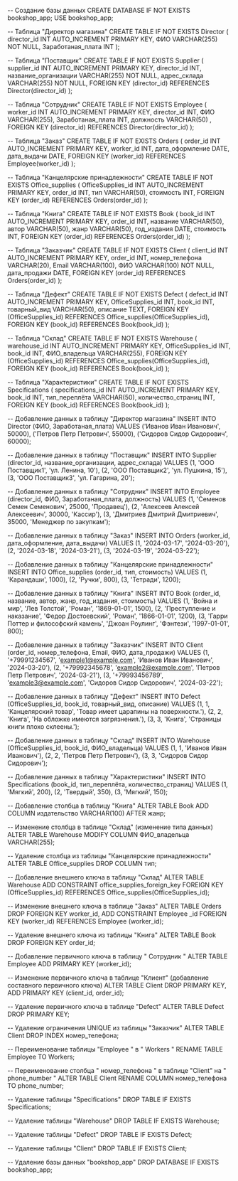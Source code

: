 -- Создание базы данных
CREATE DATABASE IF NOT EXISTS bookshop_app;
USE bookshop_app;
 
-- Таблица "Директор магазина"
CREATE TABLE IF NOT EXISTS Director (
    director_id INT AUTO_INCREMENT PRIMARY KEY,
    ФИО VARCHAR(255) NOT NULL,
    Заработаная_плата INT
);
 
-- Таблица "Поставщик"
CREATE TABLE IF NOT EXISTS Supplier (
    supplier_id INT AUTO_INCREMENT PRIMARY KEY,
    director_id INT,
    название_организации VARCHAR(255) NOT NULL,
	адрес_склада VARCHAR(255) NOT NULL,
    FOREIGN KEY (director_id) REFERENCES Director(director_id)
);
 
-- Таблица "Сотрудник"
CREATE TABLE IF NOT EXISTS Employee (
    worker_id INT AUTO_INCREMENT PRIMARY KEY,
    director_id INT,
	ФИО VARCHAR(255),
    Заработаная_плата INT,
    должность VARCHAR(50) ,
    FOREIGN KEY (director_id) REFERENCES Director(director_id)
);
 
-- Таблица "Заказ"
CREATE TABLE IF NOT EXISTS Orders (
    order_id INT AUTO_INCREMENT PRIMARY KEY,
    worker_id INT,
    дата_оформление DATE,
    дата_выдачи DATE,
    FOREIGN KEY (worker_id) REFERENCES Employee(worker_id)
);
 
-- Таблица "Канцелярские принадлежности"
CREATE TABLE IF NOT EXISTS Office_supplies (
    OfficeSupplies_id INT AUTO_INCREMENT PRIMARY KEY,
    order_id INT,
    тип VARCHAR(50),
    стоимость INT,
    FOREIGN KEY (order_id) REFERENCES Orders(order_id)
);
 
-- Таблица "Книга"
CREATE TABLE IF NOT EXISTS Book (
    book_id INT AUTO_INCREMENT PRIMARY KEY,
    order_id INT,
    название VARCHAR(50),
    автор VARCHAR(50),
    жанр VARCHAR(50),
    год_издания DATE,
    стоимость INT,
    FOREIGN KEY (order_id) REFERENCES Orders(order_id)
);
 

-- Таблица "Заказчик"
CREATE TABLE IF NOT EXISTS Client (
    client_id INT AUTO_INCREMENT PRIMARY KEY,
    order_id INT,
    номер_телефона VARCHAR(20),
    Email VARCHAR(100),
	ФИО VARCHAR(100) NOT NULL,
    дата_продажи DATE,
    FOREIGN KEY (order_id) REFERENCES Orders(order_id)
);
 

-- Таблица "Дефект"
CREATE TABLE IF NOT EXISTS Defect (
    defect_id INT AUTO_INCREMENT PRIMARY KEY,
    OfficeSupplies_id INT,
	book_id INT,
    товарный_вид VARCHAR(50),
    описание TEXT,
    FOREIGN KEY (OfficeSupplies_id) REFERENCES Office_supplies(OfficeSupplies_id),
    FOREIGN KEY (book_id) REFERENCES Book(book_id)
);
 
-- Таблица "Склад"
CREATE TABLE IF NOT EXISTS Warehouse (
    warehouse_id INT AUTO_INCREMENT PRIMARY KEY,
    OfficeSupplies_id INT,
	book_id INT,
    ФИО_владельца VARCHAR(255),
    FOREIGN KEY (OfficeSupplies_id) REFERENCES Office_supplies(OfficeSupplies_id),
    FOREIGN KEY (book_id) REFERENCES Book(book_id)
);
 

-- Таблица "Характеристики"
CREATE TABLE IF NOT EXISTS Specifications (
    specifications_id INT AUTO_INCREMENT PRIMARY KEY,
	book_id INT,
    тип_переплёта VARCHAR(50),
    количество_страниц INT,
    FOREIGN KEY (book_id) REFERENCES Book(book_id)
);
 

-- Добавление данных в таблицу "Директор магазина"
INSERT INTO Director (ФИО, Заработаная_плата) VALUES
	 ('Иванов Иван Иванович', 50000),
     ('Петров Петр Петрович', 55000),
     ('Сидоров Сидор Сидорович', 60000);
 
-- Добавление данных в таблицу "Поставщик"
INSERT INTO Supplier (director_id, название_организации, адрес_склада) VALUES 
	(1, 'ООО Поставщик1', 'ул. Ленина, 10'),
	(2, 'ООО Поставщик2', 'ул. Пушкина, 15'),
	(3, 'ООО Поставщик3', 'ул. Гагарина, 20');
 
-- Добавление данных в таблицу "Сотрудник"
INSERT INTO Employee (director_id, ФИО, Заработаная_плата, должность) VALUES 
	(1, 'Семенов Семен Семенович', 25000, 'Продавец'),
	(2, 'Алексеев Алексей Алексеевич', 30000, 'Кассир'),
	(3, 'Дмитриев Дмитрий Дмитриевич', 35000, 'Менеджер по закупкам');
     
-- Добавление данных в таблицу "Заказ"
INSERT INTO Orders (worker_id, дата_оформление, дата_выдачи) VALUES 
	(1, '2024-03-17', '2024-03-20'),
	(2, '2024-03-18', '2024-03-21'),
	(3, '2024-03-19', '2024-03-22');
     
-- Добавление данных в таблицу "Канцелярские принадлежности"
INSERT INTO Office_supplies (order_id, тип, стоимость) VALUES 
	(1, 'Карандаши', 1000),
	(2, 'Ручки', 800),
	(3, 'Тетради', 1200);
 
-- Добавление данных в таблицу "Книга"
INSERT INTO Book (order_id, название, автор, жанр, год_издания, стоимость) VALUES 
	(1, 'Война и мир', 'Лев Толстой', 'Роман', '1869-01-01', 1500),
	(2, 'Преступление и наказание', 'Федор Достоевский', 'Роман', '1866-01-01', 1200),
	(3, 'Гарри Поттер и философский камень', 'Джоан Роулинг', 'Фэнтези', '1997-01-01', 800);
 
-- Добавление данных в таблицу "Заказчик"
INSERT INTO Client (order_id, номер_телефона, Email, ФИО, дата_продажи) VALUES
	(1, '+79991234567', 'example1@example.com', 'Иванов Иван Иванович', '2024-03-20'),
	(2, '+79992345678', 'example2@example.com', 'Петров Петр Петрович', '2024-03-21'),
	(3, '+79993456789', 'example3@example.com', 'Сидоров Сидор Сидорович', '2024-03-22');
 

-- Добавление данных в таблицу "Дефект"
INSERT INTO Defect (OfficeSupplies_id, book_id, товарный_вид, описание) VALUES 
	(1, 1, 'Канцелярский товар', 'Товар имеет царапины на поверхности.'),
	(2, 2, 'Книга', 'На обложке имеются загрязнения.'),
	(3, 3, 'Книга', 'Страницы книги плохо склеены.');
 
-- Добавление данных в таблицу "Склад"
INSERT INTO Warehouse (OfficeSupplies_id, book_id, ФИО_владельца) VALUES 
	(1, 1, 'Иванов Иван Иванович'),
	(2, 2, 'Петров Петр Петрович'),
	(3, 3, 'Сидоров Сидор Сидорович');
 
-- Добавление данных в таблицу "Характеристики"
INSERT INTO Specifications (book_id, тип_переплёта, количество_страниц) VALUES 
	(1, 'Мягкий', 200),
	(2, 'Твердый', 350),
	(3, 'Мягкий', 150);
 
-- Добавление столбца в таблицу "Книга"
ALTER TABLE Book
	ADD COLUMN издательство VARCHAR(100) AFTER жанр;
 
-- Изменение столбца в таблице "Склад" (изменение типа данных)
ALTER TABLE Warehouse
	MODIFY COLUMN ФИО_владельца VARCHAR(255);
 
-- Удаление столбца из таблицы "Канцелярские принадлежности"
ALTER TABLE Office_supplies
	DROP COLUMN тип;
     
-- Добавление внешнего ключа в таблицу "Склад"
ALTER TABLE Warehouse
	ADD CONSTRAINT office_supplies_foreign_key
    FOREIGN KEY (OfficeSupplies_id) REFERENCES Office_supplies(OfficeSupplies_id);
 
-- Изменение внешнего ключа в таблице "Заказ"
ALTER TABLE Orders
	DROP FOREIGN KEY worker_id,
	ADD CONSTRAINT Employee _id
    FOREIGN KEY (worker_id) REFERENCES Employee (worker_id);
 
-- Удаление внешнего ключа из таблицы "Книга"
ALTER TABLE Book
	DROP FOREIGN KEY order_id;
 
-- Добавление первичного ключа в таблицу " Сотрудник "
ALTER TABLE Employee
	ADD PRIMARY KEY (worker_id);

-- Изменение первичного ключа в таблице "Клиент" (добавление составного первичного ключа)
ALTER TABLE Client
	DROP PRIMARY KEY,
	ADD PRIMARY KEY (client_id, order_id);
 

-- Удаление первичного ключа в таблице "Defect"
ALTER TABLE Defect
	DROP PRIMARY KEY;
 
-- Удаление ограничения UNIQUE из таблицы "Заказчик"
ALTER TABLE Client
	DROP INDEX номер_телефона;
 

-- Переименование таблицы "Employee " в " Workers "
RENAME TABLE Employee  TO Workers;
 
-- Переименование столбца " номер_телефона " в таблице "Client" на " phone_number "
ALTER TABLE Client
	RENAME COLUMN номер_телефона TO phone_number;
     
-- Удаление таблицы "Specifications"
DROP TABLE IF EXISTS Specifications;
 
-- Удаление таблицы "Warehouse"
DROP TABLE IF EXISTS Warehouse;
 
-- Удаление таблицы "Defect"
DROP TABLE IF EXISTS Defect;
 
-- Удаление таблицы "Client"
DROP TABLE IF EXISTS Client;
 
-- Удаление базы данных "bookshop_app"
DROP DATABASE IF EXISTS bookshop_app;

 
